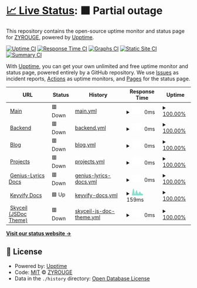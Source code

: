 # [📈 Live Status](https://status.zyrouge.gq): <!--live status--> **🟧 Partial outage**

This repository contains the open-source uptime monitor and status page for [ZYROUGE](https://zyrouge.gq), powered by [Upptime](https://github.com/upptime/upptime).

[![Uptime CI](https://github.com/zyrouge/status.zyrouge.gq/workflows/Uptime%20CI/badge.svg)](https://github.com/upptime/upptime/actions?query=workflow%3A%22Uptime+CI%22)
[![Response Time CI](https://github.com/zyrouge/status.zyrouge.gq/workflows/Response%20Time%20CI/badge.svg)](https://github.com/upptime/upptime/actions?query=workflow%3A%22Response+Time+CI%22)
[![Graphs CI](https://github.com/zyrouge/status.zyrouge.gq/workflows/Graphs%20CI/badge.svg)](https://github.com/upptime/upptime/actions?query=workflow%3A%22Graphs+CI%22)
[![Static Site CI](https://github.com/zyrouge/status.zyrouge.gq/workflows/Static%20Site%20CI/badge.svg)](https://github.com/upptime/upptime/actions?query=workflow%3A%22Static+Site+CI%22)
[![Summary CI](https://github.com/zyrouge/status.zyrouge.gq/workflows/Summary%20CI/badge.svg)](https://github.com/upptime/upptime/actions?query=workflow%3A%22Summary+CI%22)

With [Upptime](https://upptime.js.org), you can get your own unlimited and free uptime monitor and status page, powered entirely by a GitHub repository. We use [Issues](https://github.com/zyrouge/status.zyrouge.gq/issues) as incident reports, [Actions](https://github.com/zyrouge/status.zyrouge.gq/actions) as uptime monitors, and [Pages](https://status.zyrouge.gq) for the status page.

<!--start: status pages-->
<!-- This summary is generated by Upptime (https://github.com/upptime/upptime) -->
<!-- Do not edit this manually, your changes will be overwritten -->
<!-- prettier-ignore -->
| URL | Status | History | Response Time | Uptime |
| --- | ------ | ------- | ------------- | ------ |
| <img alt="" src="https://favicons.githubusercontent.com/zyrouge.gq" height="13"> [Main](https://zyrouge.gq) | 🟥 Down | [main.yml](https://github.com/zyrouge/status.zyrouge.gq/commits/HEAD/history/main.yml) | <details><summary><img alt="Response time graph" src="./graphs/main/response-time-week.png" height="20"> 0ms</summary><br><a href="https://status.zyrouge.gq/history/main"><img alt="Response time 2221" src="https://img.shields.io/endpoint?url=https%3A%2F%2Fraw.githubusercontent.com%2Fzyrouge%2Fstatus.zyrouge.gq%2FHEAD%2Fapi%2Fmain%2Fresponse-time.json"></a><br><a href="https://status.zyrouge.gq/history/main"><img alt="24-hour response time 0" src="https://img.shields.io/endpoint?url=https%3A%2F%2Fraw.githubusercontent.com%2Fzyrouge%2Fstatus.zyrouge.gq%2FHEAD%2Fapi%2Fmain%2Fresponse-time-day.json"></a><br><a href="https://status.zyrouge.gq/history/main"><img alt="7-day response time 0" src="https://img.shields.io/endpoint?url=https%3A%2F%2Fraw.githubusercontent.com%2Fzyrouge%2Fstatus.zyrouge.gq%2FHEAD%2Fapi%2Fmain%2Fresponse-time-week.json"></a><br><a href="https://status.zyrouge.gq/history/main"><img alt="30-day response time 0" src="https://img.shields.io/endpoint?url=https%3A%2F%2Fraw.githubusercontent.com%2Fzyrouge%2Fstatus.zyrouge.gq%2FHEAD%2Fapi%2Fmain%2Fresponse-time-month.json"></a><br><a href="https://status.zyrouge.gq/history/main"><img alt="1-year response time 2221" src="https://img.shields.io/endpoint?url=https%3A%2F%2Fraw.githubusercontent.com%2Fzyrouge%2Fstatus.zyrouge.gq%2FHEAD%2Fapi%2Fmain%2Fresponse-time-year.json"></a></details> | <details><summary><a href="https://status.zyrouge.gq/history/main">100.00%</a></summary><a href="https://status.zyrouge.gq/history/main"><img alt="All-time uptime 92.24%" src="https://img.shields.io/endpoint?url=https%3A%2F%2Fraw.githubusercontent.com%2Fzyrouge%2Fstatus.zyrouge.gq%2FHEAD%2Fapi%2Fmain%2Fuptime.json"></a><br><a href="https://status.zyrouge.gq/history/main"><img alt="24-hour uptime 100.00%" src="https://img.shields.io/endpoint?url=https%3A%2F%2Fraw.githubusercontent.com%2Fzyrouge%2Fstatus.zyrouge.gq%2FHEAD%2Fapi%2Fmain%2Fuptime-day.json"></a><br><a href="https://status.zyrouge.gq/history/main"><img alt="7-day uptime 100.00%" src="https://img.shields.io/endpoint?url=https%3A%2F%2Fraw.githubusercontent.com%2Fzyrouge%2Fstatus.zyrouge.gq%2FHEAD%2Fapi%2Fmain%2Fuptime-week.json"></a><br><a href="https://status.zyrouge.gq/history/main"><img alt="30-day uptime 100.00%" src="https://img.shields.io/endpoint?url=https%3A%2F%2Fraw.githubusercontent.com%2Fzyrouge%2Fstatus.zyrouge.gq%2FHEAD%2Fapi%2Fmain%2Fuptime-month.json"></a><br><a href="https://status.zyrouge.gq/history/main"><img alt="1-year uptime 92.24%" src="https://img.shields.io/endpoint?url=https%3A%2F%2Fraw.githubusercontent.com%2Fzyrouge%2Fstatus.zyrouge.gq%2FHEAD%2Fapi%2Fmain%2Fuptime-year.json"></a></details>
| <img alt="" src="https://favicons.githubusercontent.com/server.zyrouge.gq" height="13"> [Backend](https://server.zyrouge.gq/ping) | 🟥 Down | [backend.yml](https://github.com/zyrouge/status.zyrouge.gq/commits/HEAD/history/backend.yml) | <details><summary><img alt="Response time graph" src="./graphs/backend/response-time-week.png" height="20"> 0ms</summary><br><a href="https://status.zyrouge.gq/history/backend"><img alt="Response time 349" src="https://img.shields.io/endpoint?url=https%3A%2F%2Fraw.githubusercontent.com%2Fzyrouge%2Fstatus.zyrouge.gq%2FHEAD%2Fapi%2Fbackend%2Fresponse-time.json"></a><br><a href="https://status.zyrouge.gq/history/backend"><img alt="24-hour response time 0" src="https://img.shields.io/endpoint?url=https%3A%2F%2Fraw.githubusercontent.com%2Fzyrouge%2Fstatus.zyrouge.gq%2FHEAD%2Fapi%2Fbackend%2Fresponse-time-day.json"></a><br><a href="https://status.zyrouge.gq/history/backend"><img alt="7-day response time 0" src="https://img.shields.io/endpoint?url=https%3A%2F%2Fraw.githubusercontent.com%2Fzyrouge%2Fstatus.zyrouge.gq%2FHEAD%2Fapi%2Fbackend%2Fresponse-time-week.json"></a><br><a href="https://status.zyrouge.gq/history/backend"><img alt="30-day response time 0" src="https://img.shields.io/endpoint?url=https%3A%2F%2Fraw.githubusercontent.com%2Fzyrouge%2Fstatus.zyrouge.gq%2FHEAD%2Fapi%2Fbackend%2Fresponse-time-month.json"></a><br><a href="https://status.zyrouge.gq/history/backend"><img alt="1-year response time 349" src="https://img.shields.io/endpoint?url=https%3A%2F%2Fraw.githubusercontent.com%2Fzyrouge%2Fstatus.zyrouge.gq%2FHEAD%2Fapi%2Fbackend%2Fresponse-time-year.json"></a></details> | <details><summary><a href="https://status.zyrouge.gq/history/backend">100.00%</a></summary><a href="https://status.zyrouge.gq/history/backend"><img alt="All-time uptime 99.93%" src="https://img.shields.io/endpoint?url=https%3A%2F%2Fraw.githubusercontent.com%2Fzyrouge%2Fstatus.zyrouge.gq%2FHEAD%2Fapi%2Fbackend%2Fuptime.json"></a><br><a href="https://status.zyrouge.gq/history/backend"><img alt="24-hour uptime 100.00%" src="https://img.shields.io/endpoint?url=https%3A%2F%2Fraw.githubusercontent.com%2Fzyrouge%2Fstatus.zyrouge.gq%2FHEAD%2Fapi%2Fbackend%2Fuptime-day.json"></a><br><a href="https://status.zyrouge.gq/history/backend"><img alt="7-day uptime 100.00%" src="https://img.shields.io/endpoint?url=https%3A%2F%2Fraw.githubusercontent.com%2Fzyrouge%2Fstatus.zyrouge.gq%2FHEAD%2Fapi%2Fbackend%2Fuptime-week.json"></a><br><a href="https://status.zyrouge.gq/history/backend"><img alt="30-day uptime 100.00%" src="https://img.shields.io/endpoint?url=https%3A%2F%2Fraw.githubusercontent.com%2Fzyrouge%2Fstatus.zyrouge.gq%2FHEAD%2Fapi%2Fbackend%2Fuptime-month.json"></a><br><a href="https://status.zyrouge.gq/history/backend"><img alt="1-year uptime 99.93%" src="https://img.shields.io/endpoint?url=https%3A%2F%2Fraw.githubusercontent.com%2Fzyrouge%2Fstatus.zyrouge.gq%2FHEAD%2Fapi%2Fbackend%2Fuptime-year.json"></a></details>
| <img alt="" src="https://favicons.githubusercontent.com/blog.zyrouge.gq" height="13"> [Blog](https://blog.zyrouge.gq) | 🟥 Down | [blog.yml](https://github.com/zyrouge/status.zyrouge.gq/commits/HEAD/history/blog.yml) | <details><summary><img alt="Response time graph" src="./graphs/blog/response-time-week.png" height="20"> 0ms</summary><br><a href="https://status.zyrouge.gq/history/blog"><img alt="Response time 501" src="https://img.shields.io/endpoint?url=https%3A%2F%2Fraw.githubusercontent.com%2Fzyrouge%2Fstatus.zyrouge.gq%2FHEAD%2Fapi%2Fblog%2Fresponse-time.json"></a><br><a href="https://status.zyrouge.gq/history/blog"><img alt="24-hour response time 0" src="https://img.shields.io/endpoint?url=https%3A%2F%2Fraw.githubusercontent.com%2Fzyrouge%2Fstatus.zyrouge.gq%2FHEAD%2Fapi%2Fblog%2Fresponse-time-day.json"></a><br><a href="https://status.zyrouge.gq/history/blog"><img alt="7-day response time 0" src="https://img.shields.io/endpoint?url=https%3A%2F%2Fraw.githubusercontent.com%2Fzyrouge%2Fstatus.zyrouge.gq%2FHEAD%2Fapi%2Fblog%2Fresponse-time-week.json"></a><br><a href="https://status.zyrouge.gq/history/blog"><img alt="30-day response time 1341" src="https://img.shields.io/endpoint?url=https%3A%2F%2Fraw.githubusercontent.com%2Fzyrouge%2Fstatus.zyrouge.gq%2FHEAD%2Fapi%2Fblog%2Fresponse-time-month.json"></a><br><a href="https://status.zyrouge.gq/history/blog"><img alt="1-year response time 501" src="https://img.shields.io/endpoint?url=https%3A%2F%2Fraw.githubusercontent.com%2Fzyrouge%2Fstatus.zyrouge.gq%2FHEAD%2Fapi%2Fblog%2Fresponse-time-year.json"></a></details> | <details><summary><a href="https://status.zyrouge.gq/history/blog">100.00%</a></summary><a href="https://status.zyrouge.gq/history/blog"><img alt="All-time uptime 100.00%" src="https://img.shields.io/endpoint?url=https%3A%2F%2Fraw.githubusercontent.com%2Fzyrouge%2Fstatus.zyrouge.gq%2FHEAD%2Fapi%2Fblog%2Fuptime.json"></a><br><a href="https://status.zyrouge.gq/history/blog"><img alt="24-hour uptime 100.00%" src="https://img.shields.io/endpoint?url=https%3A%2F%2Fraw.githubusercontent.com%2Fzyrouge%2Fstatus.zyrouge.gq%2FHEAD%2Fapi%2Fblog%2Fuptime-day.json"></a><br><a href="https://status.zyrouge.gq/history/blog"><img alt="7-day uptime 100.00%" src="https://img.shields.io/endpoint?url=https%3A%2F%2Fraw.githubusercontent.com%2Fzyrouge%2Fstatus.zyrouge.gq%2FHEAD%2Fapi%2Fblog%2Fuptime-week.json"></a><br><a href="https://status.zyrouge.gq/history/blog"><img alt="30-day uptime 100.00%" src="https://img.shields.io/endpoint?url=https%3A%2F%2Fraw.githubusercontent.com%2Fzyrouge%2Fstatus.zyrouge.gq%2FHEAD%2Fapi%2Fblog%2Fuptime-month.json"></a><br><a href="https://status.zyrouge.gq/history/blog"><img alt="1-year uptime 100.00%" src="https://img.shields.io/endpoint?url=https%3A%2F%2Fraw.githubusercontent.com%2Fzyrouge%2Fstatus.zyrouge.gq%2FHEAD%2Fapi%2Fblog%2Fuptime-year.json"></a></details>
| <img alt="" src="https://favicons.githubusercontent.com/projects.zyrouge.gq" height="13"> [Projects](https://projects.zyrouge.gq) | 🟥 Down | [projects.yml](https://github.com/zyrouge/status.zyrouge.gq/commits/HEAD/history/projects.yml) | <details><summary><img alt="Response time graph" src="./graphs/projects/response-time-week.png" height="20"> 0ms</summary><br><a href="https://status.zyrouge.gq/history/projects"><img alt="Response time 271" src="https://img.shields.io/endpoint?url=https%3A%2F%2Fraw.githubusercontent.com%2Fzyrouge%2Fstatus.zyrouge.gq%2FHEAD%2Fapi%2Fprojects%2Fresponse-time.json"></a><br><a href="https://status.zyrouge.gq/history/projects"><img alt="24-hour response time 0" src="https://img.shields.io/endpoint?url=https%3A%2F%2Fraw.githubusercontent.com%2Fzyrouge%2Fstatus.zyrouge.gq%2FHEAD%2Fapi%2Fprojects%2Fresponse-time-day.json"></a><br><a href="https://status.zyrouge.gq/history/projects"><img alt="7-day response time 0" src="https://img.shields.io/endpoint?url=https%3A%2F%2Fraw.githubusercontent.com%2Fzyrouge%2Fstatus.zyrouge.gq%2FHEAD%2Fapi%2Fprojects%2Fresponse-time-week.json"></a><br><a href="https://status.zyrouge.gq/history/projects"><img alt="30-day response time 707" src="https://img.shields.io/endpoint?url=https%3A%2F%2Fraw.githubusercontent.com%2Fzyrouge%2Fstatus.zyrouge.gq%2FHEAD%2Fapi%2Fprojects%2Fresponse-time-month.json"></a><br><a href="https://status.zyrouge.gq/history/projects"><img alt="1-year response time 271" src="https://img.shields.io/endpoint?url=https%3A%2F%2Fraw.githubusercontent.com%2Fzyrouge%2Fstatus.zyrouge.gq%2FHEAD%2Fapi%2Fprojects%2Fresponse-time-year.json"></a></details> | <details><summary><a href="https://status.zyrouge.gq/history/projects">100.00%</a></summary><a href="https://status.zyrouge.gq/history/projects"><img alt="All-time uptime 100.00%" src="https://img.shields.io/endpoint?url=https%3A%2F%2Fraw.githubusercontent.com%2Fzyrouge%2Fstatus.zyrouge.gq%2FHEAD%2Fapi%2Fprojects%2Fuptime.json"></a><br><a href="https://status.zyrouge.gq/history/projects"><img alt="24-hour uptime 100.00%" src="https://img.shields.io/endpoint?url=https%3A%2F%2Fraw.githubusercontent.com%2Fzyrouge%2Fstatus.zyrouge.gq%2FHEAD%2Fapi%2Fprojects%2Fuptime-day.json"></a><br><a href="https://status.zyrouge.gq/history/projects"><img alt="7-day uptime 100.00%" src="https://img.shields.io/endpoint?url=https%3A%2F%2Fraw.githubusercontent.com%2Fzyrouge%2Fstatus.zyrouge.gq%2FHEAD%2Fapi%2Fprojects%2Fuptime-week.json"></a><br><a href="https://status.zyrouge.gq/history/projects"><img alt="30-day uptime 100.00%" src="https://img.shields.io/endpoint?url=https%3A%2F%2Fraw.githubusercontent.com%2Fzyrouge%2Fstatus.zyrouge.gq%2FHEAD%2Fapi%2Fprojects%2Fuptime-month.json"></a><br><a href="https://status.zyrouge.gq/history/projects"><img alt="1-year uptime 100.00%" src="https://img.shields.io/endpoint?url=https%3A%2F%2Fraw.githubusercontent.com%2Fzyrouge%2Fstatus.zyrouge.gq%2FHEAD%2Fapi%2Fprojects%2Fuptime-year.json"></a></details>
| <img alt="" src="https://favicons.githubusercontent.com/genius-lyrics.zyrouge.gq" height="13"> [Genius-Lyrics Docs](https://genius-lyrics.zyrouge.gq) | 🟥 Down | [genius-lyrics-docs.yml](https://github.com/zyrouge/status.zyrouge.gq/commits/HEAD/history/genius-lyrics-docs.yml) | <details><summary><img alt="Response time graph" src="./graphs/genius-lyrics-docs/response-time-week.png" height="20"> 0ms</summary><br><a href="https://status.zyrouge.gq/history/genius-lyrics-docs"><img alt="Response time 288" src="https://img.shields.io/endpoint?url=https%3A%2F%2Fraw.githubusercontent.com%2Fzyrouge%2Fstatus.zyrouge.gq%2FHEAD%2Fapi%2Fgenius-lyrics-docs%2Fresponse-time.json"></a><br><a href="https://status.zyrouge.gq/history/genius-lyrics-docs"><img alt="24-hour response time 0" src="https://img.shields.io/endpoint?url=https%3A%2F%2Fraw.githubusercontent.com%2Fzyrouge%2Fstatus.zyrouge.gq%2FHEAD%2Fapi%2Fgenius-lyrics-docs%2Fresponse-time-day.json"></a><br><a href="https://status.zyrouge.gq/history/genius-lyrics-docs"><img alt="7-day response time 0" src="https://img.shields.io/endpoint?url=https%3A%2F%2Fraw.githubusercontent.com%2Fzyrouge%2Fstatus.zyrouge.gq%2FHEAD%2Fapi%2Fgenius-lyrics-docs%2Fresponse-time-week.json"></a><br><a href="https://status.zyrouge.gq/history/genius-lyrics-docs"><img alt="30-day response time 1353" src="https://img.shields.io/endpoint?url=https%3A%2F%2Fraw.githubusercontent.com%2Fzyrouge%2Fstatus.zyrouge.gq%2FHEAD%2Fapi%2Fgenius-lyrics-docs%2Fresponse-time-month.json"></a><br><a href="https://status.zyrouge.gq/history/genius-lyrics-docs"><img alt="1-year response time 288" src="https://img.shields.io/endpoint?url=https%3A%2F%2Fraw.githubusercontent.com%2Fzyrouge%2Fstatus.zyrouge.gq%2FHEAD%2Fapi%2Fgenius-lyrics-docs%2Fresponse-time-year.json"></a></details> | <details><summary><a href="https://status.zyrouge.gq/history/genius-lyrics-docs">100.00%</a></summary><a href="https://status.zyrouge.gq/history/genius-lyrics-docs"><img alt="All-time uptime 100.00%" src="https://img.shields.io/endpoint?url=https%3A%2F%2Fraw.githubusercontent.com%2Fzyrouge%2Fstatus.zyrouge.gq%2FHEAD%2Fapi%2Fgenius-lyrics-docs%2Fuptime.json"></a><br><a href="https://status.zyrouge.gq/history/genius-lyrics-docs"><img alt="24-hour uptime 100.00%" src="https://img.shields.io/endpoint?url=https%3A%2F%2Fraw.githubusercontent.com%2Fzyrouge%2Fstatus.zyrouge.gq%2FHEAD%2Fapi%2Fgenius-lyrics-docs%2Fuptime-day.json"></a><br><a href="https://status.zyrouge.gq/history/genius-lyrics-docs"><img alt="7-day uptime 100.00%" src="https://img.shields.io/endpoint?url=https%3A%2F%2Fraw.githubusercontent.com%2Fzyrouge%2Fstatus.zyrouge.gq%2FHEAD%2Fapi%2Fgenius-lyrics-docs%2Fuptime-week.json"></a><br><a href="https://status.zyrouge.gq/history/genius-lyrics-docs"><img alt="30-day uptime 100.00%" src="https://img.shields.io/endpoint?url=https%3A%2F%2Fraw.githubusercontent.com%2Fzyrouge%2Fstatus.zyrouge.gq%2FHEAD%2Fapi%2Fgenius-lyrics-docs%2Fuptime-month.json"></a><br><a href="https://status.zyrouge.gq/history/genius-lyrics-docs"><img alt="1-year uptime 100.00%" src="https://img.shields.io/endpoint?url=https%3A%2F%2Fraw.githubusercontent.com%2Fzyrouge%2Fstatus.zyrouge.gq%2FHEAD%2Fapi%2Fgenius-lyrics-docs%2Fuptime-year.json"></a></details>
| <img alt="" src="https://favicons.githubusercontent.com/keyvify.js.org" height="13"> [Keyvify Docs](https://keyvify.js.org) | 🟩 Up | [keyvify-docs.yml](https://github.com/zyrouge/status.zyrouge.gq/commits/HEAD/history/keyvify-docs.yml) | <details><summary><img alt="Response time graph" src="./graphs/keyvify-docs/response-time-week.png" height="20"> 159ms</summary><br><a href="https://status.zyrouge.gq/history/keyvify-docs"><img alt="Response time 150" src="https://img.shields.io/endpoint?url=https%3A%2F%2Fraw.githubusercontent.com%2Fzyrouge%2Fstatus.zyrouge.gq%2FHEAD%2Fapi%2Fkeyvify-docs%2Fresponse-time.json"></a><br><a href="https://status.zyrouge.gq/history/keyvify-docs"><img alt="24-hour response time 112" src="https://img.shields.io/endpoint?url=https%3A%2F%2Fraw.githubusercontent.com%2Fzyrouge%2Fstatus.zyrouge.gq%2FHEAD%2Fapi%2Fkeyvify-docs%2Fresponse-time-day.json"></a><br><a href="https://status.zyrouge.gq/history/keyvify-docs"><img alt="7-day response time 159" src="https://img.shields.io/endpoint?url=https%3A%2F%2Fraw.githubusercontent.com%2Fzyrouge%2Fstatus.zyrouge.gq%2FHEAD%2Fapi%2Fkeyvify-docs%2Fresponse-time-week.json"></a><br><a href="https://status.zyrouge.gq/history/keyvify-docs"><img alt="30-day response time 182" src="https://img.shields.io/endpoint?url=https%3A%2F%2Fraw.githubusercontent.com%2Fzyrouge%2Fstatus.zyrouge.gq%2FHEAD%2Fapi%2Fkeyvify-docs%2Fresponse-time-month.json"></a><br><a href="https://status.zyrouge.gq/history/keyvify-docs"><img alt="1-year response time 150" src="https://img.shields.io/endpoint?url=https%3A%2F%2Fraw.githubusercontent.com%2Fzyrouge%2Fstatus.zyrouge.gq%2FHEAD%2Fapi%2Fkeyvify-docs%2Fresponse-time-year.json"></a></details> | <details><summary><a href="https://status.zyrouge.gq/history/keyvify-docs">100.00%</a></summary><a href="https://status.zyrouge.gq/history/keyvify-docs"><img alt="All-time uptime 100.00%" src="https://img.shields.io/endpoint?url=https%3A%2F%2Fraw.githubusercontent.com%2Fzyrouge%2Fstatus.zyrouge.gq%2FHEAD%2Fapi%2Fkeyvify-docs%2Fuptime.json"></a><br><a href="https://status.zyrouge.gq/history/keyvify-docs"><img alt="24-hour uptime 100.00%" src="https://img.shields.io/endpoint?url=https%3A%2F%2Fraw.githubusercontent.com%2Fzyrouge%2Fstatus.zyrouge.gq%2FHEAD%2Fapi%2Fkeyvify-docs%2Fuptime-day.json"></a><br><a href="https://status.zyrouge.gq/history/keyvify-docs"><img alt="7-day uptime 100.00%" src="https://img.shields.io/endpoint?url=https%3A%2F%2Fraw.githubusercontent.com%2Fzyrouge%2Fstatus.zyrouge.gq%2FHEAD%2Fapi%2Fkeyvify-docs%2Fuptime-week.json"></a><br><a href="https://status.zyrouge.gq/history/keyvify-docs"><img alt="30-day uptime 100.00%" src="https://img.shields.io/endpoint?url=https%3A%2F%2Fraw.githubusercontent.com%2Fzyrouge%2Fstatus.zyrouge.gq%2FHEAD%2Fapi%2Fkeyvify-docs%2Fuptime-month.json"></a><br><a href="https://status.zyrouge.gq/history/keyvify-docs"><img alt="1-year uptime 100.00%" src="https://img.shields.io/endpoint?url=https%3A%2F%2Fraw.githubusercontent.com%2Fzyrouge%2Fstatus.zyrouge.gq%2FHEAD%2Fapi%2Fkeyvify-docs%2Fuptime-year.json"></a></details>
| <img alt="" src="https://favicons.githubusercontent.com/skyceil.zyrouge.gq" height="13"> [Skyceil (JSDoc Theme)](https://skyceil.zyrouge.gq) | 🟥 Down | [skyceil-js-doc-theme.yml](https://github.com/zyrouge/status.zyrouge.gq/commits/HEAD/history/skyceil-js-doc-theme.yml) | <details><summary><img alt="Response time graph" src="./graphs/skyceil-js-doc-theme/response-time-week.png" height="20"> 0ms</summary><br><a href="https://status.zyrouge.gq/history/skyceil-js-doc-theme"><img alt="Response time 252" src="https://img.shields.io/endpoint?url=https%3A%2F%2Fraw.githubusercontent.com%2Fzyrouge%2Fstatus.zyrouge.gq%2FHEAD%2Fapi%2Fskyceil-js-doc-theme%2Fresponse-time.json"></a><br><a href="https://status.zyrouge.gq/history/skyceil-js-doc-theme"><img alt="24-hour response time 0" src="https://img.shields.io/endpoint?url=https%3A%2F%2Fraw.githubusercontent.com%2Fzyrouge%2Fstatus.zyrouge.gq%2FHEAD%2Fapi%2Fskyceil-js-doc-theme%2Fresponse-time-day.json"></a><br><a href="https://status.zyrouge.gq/history/skyceil-js-doc-theme"><img alt="7-day response time 0" src="https://img.shields.io/endpoint?url=https%3A%2F%2Fraw.githubusercontent.com%2Fzyrouge%2Fstatus.zyrouge.gq%2FHEAD%2Fapi%2Fskyceil-js-doc-theme%2Fresponse-time-week.json"></a><br><a href="https://status.zyrouge.gq/history/skyceil-js-doc-theme"><img alt="30-day response time 682" src="https://img.shields.io/endpoint?url=https%3A%2F%2Fraw.githubusercontent.com%2Fzyrouge%2Fstatus.zyrouge.gq%2FHEAD%2Fapi%2Fskyceil-js-doc-theme%2Fresponse-time-month.json"></a><br><a href="https://status.zyrouge.gq/history/skyceil-js-doc-theme"><img alt="1-year response time 252" src="https://img.shields.io/endpoint?url=https%3A%2F%2Fraw.githubusercontent.com%2Fzyrouge%2Fstatus.zyrouge.gq%2FHEAD%2Fapi%2Fskyceil-js-doc-theme%2Fresponse-time-year.json"></a></details> | <details><summary><a href="https://status.zyrouge.gq/history/skyceil-js-doc-theme">100.00%</a></summary><a href="https://status.zyrouge.gq/history/skyceil-js-doc-theme"><img alt="All-time uptime 100.00%" src="https://img.shields.io/endpoint?url=https%3A%2F%2Fraw.githubusercontent.com%2Fzyrouge%2Fstatus.zyrouge.gq%2FHEAD%2Fapi%2Fskyceil-js-doc-theme%2Fuptime.json"></a><br><a href="https://status.zyrouge.gq/history/skyceil-js-doc-theme"><img alt="24-hour uptime 100.00%" src="https://img.shields.io/endpoint?url=https%3A%2F%2Fraw.githubusercontent.com%2Fzyrouge%2Fstatus.zyrouge.gq%2FHEAD%2Fapi%2Fskyceil-js-doc-theme%2Fuptime-day.json"></a><br><a href="https://status.zyrouge.gq/history/skyceil-js-doc-theme"><img alt="7-day uptime 100.00%" src="https://img.shields.io/endpoint?url=https%3A%2F%2Fraw.githubusercontent.com%2Fzyrouge%2Fstatus.zyrouge.gq%2FHEAD%2Fapi%2Fskyceil-js-doc-theme%2Fuptime-week.json"></a><br><a href="https://status.zyrouge.gq/history/skyceil-js-doc-theme"><img alt="30-day uptime 100.00%" src="https://img.shields.io/endpoint?url=https%3A%2F%2Fraw.githubusercontent.com%2Fzyrouge%2Fstatus.zyrouge.gq%2FHEAD%2Fapi%2Fskyceil-js-doc-theme%2Fuptime-month.json"></a><br><a href="https://status.zyrouge.gq/history/skyceil-js-doc-theme"><img alt="1-year uptime 100.00%" src="https://img.shields.io/endpoint?url=https%3A%2F%2Fraw.githubusercontent.com%2Fzyrouge%2Fstatus.zyrouge.gq%2FHEAD%2Fapi%2Fskyceil-js-doc-theme%2Fuptime-year.json"></a></details>

<!--end: status pages-->

[**Visit our status website →**](https://status.zyrouge.gq)

## 📄 License

- Powered by: [Upptime](https://github.com/upptime/upptime)
- Code: [MIT](./LICENSE) © [ZYROUGE](https://zyrouge.gq)
- Data in the `./history` directory: [Open Database License](https://opendatacommons.org/licenses/odbl/1-0/)
